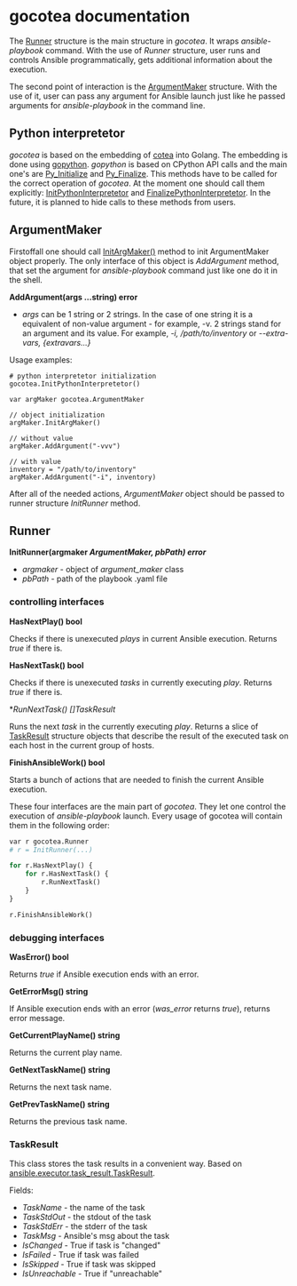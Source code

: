 # gocotea documentation

The [Runner](https://github.com/ispras/gocotea/blob/main/src/runner.go#L10) structure is the main structure in *gocotea*. It wraps *ansible-playbook* command. With the use of *Runner* structure, user runs and controls Ansible programmatically, gets additional information about the execution.

The second point of interaction is the [ArgumentMaker](https://github.com/ispras/gocotea/blob/main/src/argument_maker.go#L7) structure. With the use of it, user can pass any argument for Ansible launch just like he passed arguments for *ansible-playbook* in the command line.

## Python interpretetor
*gocotea* is based on the embedding of [cotea](https://github.com/ispras/cotea) into Golang. The embedding is done using [gopython](https://github.com/ispras/gopython). *gopython* is based on CPython API calls and the main one's are [Py_Initialize](https://docs.python.org/3/c-api/init.html#c.Py_Initialize) and [Py_Finalize](https://docs.python.org/3/c-api/init.html#c.Py_Finalize). This methods have to be called for the correct operation of *gocotea*. At the moment one should call them explicitly: [InitPythonInterpretetor](https://github.com/ispras/gocotea/blob/main/src/python_interpretetor.go#L7) and [FinalizePythonInterpretetor](https://github.com/ispras/gocotea/blob/main/src/python_interpretetor.go#L12). In the future, it is planned to hide calls to these methods from users.

## ArgumentMaker

Firstoffall one should call [InitArgMaker()](https://github.com/ispras/gocotea/blob/main/src/argument_maker.go#L12) method to init ArgumentMaker object properly. The only interface of this object is *AddArgument* method, that set the argument for *ansible-playbook* command just like one do it in the shell.

**AddArgument(args ...string) error**
- *args* can be 1 string or 2 strings. In the case of one string it is a equivalent of non-value argument - for example, -v. 2 strings stand for an argument and its value. For example, *-i, /path/to/inventory* or *--extra-vars, {extravars...}*

Usage examples:
```Golang
# python interpretetor initialization
gocotea.InitPythonInterpretetor()

var argMaker gocotea.ArgumentMaker

// object initialization
argMaker.InitArgMaker()

// without value
argMaker.AddArgument("-vvv")

// with value
inventory = "/path/to/inventory"
argMaker.AddArgument("-i", inventory)

```

After all of the needed actions, *ArgumentMaker* object should be passed to runner structure *InitRunner* method.


## Runner

**InitRunner(argmaker *ArgumentMaker, pbPath) error***
- *argmaker* - object of *argument_maker* class
- *pbPath* - path of the playbook .yaml file
### controlling interfaces

**HasNextPlay() bool**

Checks if there is unexecuted *plays* in current Ansible execution. Returns *true* if there is.

**HasNextTask() bool**

Checks if there is unexecuted *tasks* in currently executing *play*. Returns *true* if there is.

**RunNextTask() []*TaskResult**

Runs the next *task* in the currently executing *play*. Returns a slice of [TaskResult](https://github.com/ispras/gocotea/blob/main/docs/gocotea_docs.md#taskresult) structure objects that describe the result of the executed task on each host in the current group of hosts. 

**FinishAnsibleWork() bool**

Starts a bunch of actions that are needed to finish the current Ansible execution.

These four interfaces are the main part of *gocotea*. They let one control the execution of *ansible-playbook* launch. Every usage of gocotea will contain them in the following order:
```python
var r gocotea.Runner
# r = InitRunner(...)

for r.HasNextPlay() {
	for r.HasNextTask() {
		r.RunNextTask()
	}
}

r.FinishAnsibleWork()
```

### debugging interfaces
**WasError() bool**

Returns *true* if Ansible execution ends with an error.

**GetErrorMsg() string**

If Ansible execution ends with an error (*was_error* returns *true*), returns error message.

**GetCurrentPlayName() string**

Returns the current play name.

**GetNextTaskName() string**

Returns the next task name.

**GetPrevTaskName() string**

Returns the previous task name.

### TaskResult
This class stores the task results in a convenient way. Based on [ansible.executor.task_result.TaskResult](https://github.com/ansible/ansible/blob/devel/lib/ansible/executor/task_result.py#L25).

Fields:
- *TaskName* - the name of the task
- *TaskStdOut* - the stdout of the task
- *TaskStdErr* - the stderr of the task
- *TaskMsg* - Ansible's msg about the task
-  *IsChanged* - True if task is "changed"
-  *IsFailed* - True if task was failed
-  *IsSkipped* - True if task was skipped
-  *IsUnreachable* - True if "unreachable"
